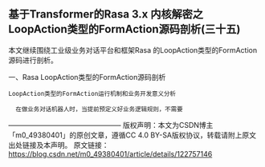 ## 基于Transformer的Rasa 3.x 内核解密之LoopAction类型的FormAction源码剖析(三十五)

本文继续围绕工业级业务对话平台和框架Rasa 的LoopAction类型的FormAction源码进行剖析。

一、Rasa LoopAction类型的FormAction源码剖析

    LoopAction类型的FormAction运行机制和业务开发意义分析

      在做业务对话机器人时，当提前预定义好业务逻辑规则，不需要

————————————————
版权声明：本文为CSDN博主「m0_49380401」的原创文章，遵循CC 4.0 BY-SA版权协议，转载请附上原文出处链接及本声明。
原文链接：https://blog.csdn.net/m0_49380401/article/details/122757146
